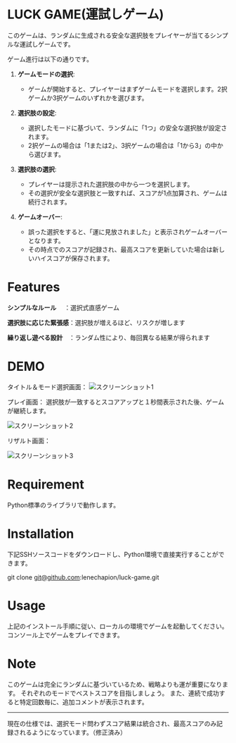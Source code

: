 # LUCK GAME(運試しゲーム)

このゲームは、ランダムに生成される安全な選択肢をプレイヤーが当てるシンプルな運試しゲームです。

ゲーム進行は以下の通りです。

1. **ゲームモードの選択**:
    - ゲームが開始すると、プレイヤーはまずゲームモードを選択します。2択ゲームか3択ゲームのいずれかを選びます。

2. **選択肢の設定**:
    - 選択したモードに基づいて、ランダムに「1つ」の安全な選択肢が設定されます。
    - 2択ゲームの場合は「1または2」、3択ゲームの場合は「1から3」の中から選びます。

3. **選択肢の選択**:
    - プレイヤーは提示された選択肢の中から一つを選択します。
    - その選択が安全な選択肢と一致すれば、スコアが1点加算され、ゲームは続行されます。

4. **ゲームオーバー**:
    - 誤った選択をすると、「運に見放されました」と表示されゲームオーバーとなります。
    - その時点でのスコアが記録され、最高スコアを更新していた場合は新しいハイスコアが保存されます。

# Features

**シンプルなルール**　  ：選択式直感ゲーム

**選択肢に応じた緊張感**：選択肢が増えるほど、リスクが増します

**繰り返し遊べる設計**　：ランダム性により、毎回異なる結果が得られます


# DEMO
タイトル＆モード選択画面：
![スクリーンショット1](https://github.com/lenechapion/luck-game/assets/155729519/b7b26f11-359c-4ff1-a288-d52dd112dd43)

プレイ画面：
選択肢が一致するとスコアアップと１秒間表示された後、ゲームが継続します。

![スクリーンショット2](https://github.com/lenechapion/luck-game/assets/155729519/f945057b-ff67-4ffe-bb5a-c7994f57f901)

リザルト画面：

![スクリーンショット3](https://github.com/lenechapion/luck-game/assets/155729519/57035c03-90ff-4a51-99bf-c745f80d011d)



# Requirement

Python標準のライブラリで動作します。


# Installation

下記SSHソースコードをダウンロードし、Python環境で直接実行することができます。

git clone git@github.com:lenechapion/luck-game.git

# Usage

上記のインストール手順に従い、ローカルの環境でゲームを起動してください。
コンソール上でゲームをプレイできます。

# Note

このゲームは完全にランダムに基づいているため、戦略よりも運が重要になります。
それぞれのモードでベストスコアを目指しましょう。
また、連続で成功すると特定回数毎に、追加コメントが表示されます。

---
現在の仕様では、選択モード問わずスコア結果は統合され、最高スコアのみ記録されるようになっています。（修正済み）